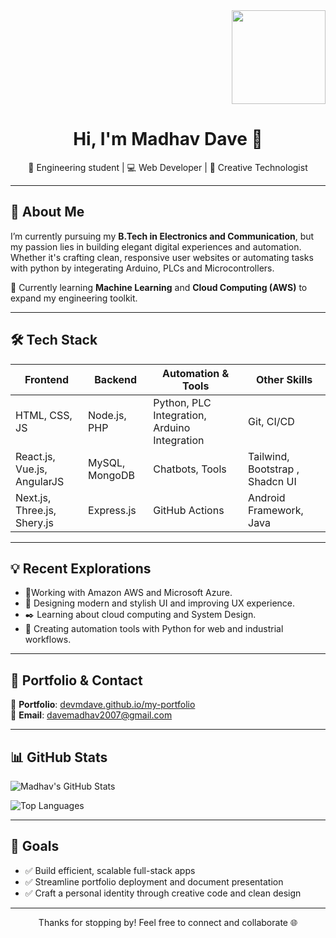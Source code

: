 <div align="right">
  <img height="150" src="https://media.giphy.com/media/M9gbBd9nbDrOTu1Mqx/giphy.gif"  />
</div>

<h1 align="center">Hi, I'm Madhav Dave 👋</h1>
<p align="center">🚀 Engineering student | 💻 Web Developer | 🎨 Creative Technologist</p>

---

## 🌟 About Me

I’m currently pursuing my **B.Tech in Electronics and Communication**, but my passion lies in building elegant digital experiences and automation. Whether it's crafting clean, responsive user websites or automating tasks with python by integerating Arduino, PLCs and Microcontrollers.

🧠 Currently learning **Machine Learning** and **Cloud Computing (AWS)** to expand my engineering toolkit.

---

## 🛠️ Tech Stack

| Frontend        | Backend         | Automation & Tools       | Other Skills               |
|----------------|----------------|---------------------------|----------------------------|
| HTML, CSS, JS | Node.js, PHP    | Python, PLC Integration, Arduino Integration | Git, CI/CD|
| React.js, Vue.js, AngularJS | MySQL, MongoDB| Chatbots, Tools | Tailwind, Bootstrap , Shadcn UI       |
| Next.js, Three.js, Shery.js | Express.js     | GitHub Actions           | Android Framework, Java   |

---

## 💡 Recent Explorations

- 🧩Working with Amazon AWS and Microsoft Azure.
- 📜 Designing modern and stylish UI and improving UX experience.
- ✒️ Learning about cloud computing and System Design.  
- 🔧 Creating automation tools with Python for web and industrial workflows.  

---

## 🔗 Portfolio & Contact

📂 **Portfolio**: [devmdave.github.io/my-portfolio](https://devmdave.github.io/my-portfolio)  
📧 **Email**: [davemadhav2007@gmail.com](mailto:davemadhav2007@gmail.com)  


---

## 📊 GitHub Stats

![Madhav's GitHub Stats](https://github-readme-stats.vercel.app/api?username=devmdave&show_icons=true&theme=dracula)

![Top Languages](https://github-readme-stats.vercel.app/api/top-langs/?username=devmdave&layout=compact&theme=dracula)

---

## 🎯 Goals

- ✅ Build efficient, scalable full-stack apps  
- ✅ Streamline portfolio deployment and document presentation  
- ✅ Craft a personal identity through creative code and clean design  

---

<p align="center">Thanks for stopping by! Feel free to connect and collaborate 🌐</p>
